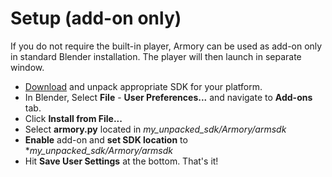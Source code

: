# Setup (add-on only)

If you do not require the built-in player, Armory can be used as add-on only in standard Blender installation. The player will then launch in separate window.

- [Download](http://armory3d.org/download.html) and unpack appropriate SDK for your platform.
- In Blender, Select **File** - **User Preferences...** and navigate to **Add-ons** tab.
- Click **Install from File...**
- Select **armory.py** located in *my_unpacked_sdk/Armory/armsdk*
- **Enable** add-on and **set SDK location** to **my_unpacked_sdk/Armory/armsdk*
- Hit **Save User Settings** at the bottom. That's it!

